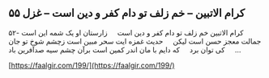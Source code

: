## کرام الاتبین – خم زلف تو دام کفر و دین است – غزل ۵۵


۵۲- کرام الاتبین خم زلف تو دام کفر و دین است     زارستان او یک شمه این است جمالت معجز حسن است لیکن     حدیث غمزه ایت سحر مبین است زچشم شوخ تو جان کی توان برد     که دایم با مان اندر کمین است برآن چشم سیه صدآفرین باد     &#8230;

[https://faalgir.com/199/](https://faalgir.com/199/) 